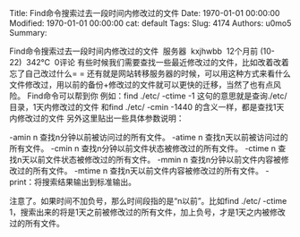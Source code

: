 Title: Find命令搜索过去一段时间内修改过的文件
Date: 1970-01-01 00:00:00
Modified: 1970-01-01 00:00:00
cat: default
Tags: 
Slug: 4174
Authors: u0mo5 
Summary: 

Find命令搜索过去一段时间内修改过的文件
 服务器  kxjhwbb  12个月前 (10-22)  342℃  0评论
有些时候我们需要查找一些最近修改过的文件，比如改着改着忘了自己改过什么= =
还有就是网站转移服务器的时候，可以用这种方式来看什么文件修改过，用以前的备份+修改过的文件就可以更快的迁移，当然了也有点风险。
Find命令可以帮到你
例如：find ./etc/ -ctime -1 这句的意思就是查询./etc/目录，1天内修改过的文件
和find ./etc/ -cmin -1440 的含义一样，都是查找1天内修改过的文件
另外这里贴出一些具体参数说明：

-amin n 查找n分钟以前被访问过的所有文件。
-atime n 查找n天以前被访问过的所有文件。
-cmin n 查找n分钟以前文件状态被修改过的所有文件。
-ctime n 查找n天以前文件状态被修改过的所有文件。
-mmin n 查找n分钟以前文件内容被修改过的所有文件。
-mtime n 查找n天以前文件内容被修改过的所有文件。
-print：将搜索结果输出到标准输出。

注意了。如果时间不加负号，那么时间段指的是“n以前”。比如find ./etc/ -ctime 1，搜索出来的将是1天之前被修改过的所有文件，加上负号，才是1天之内被修改过的所有文件。
